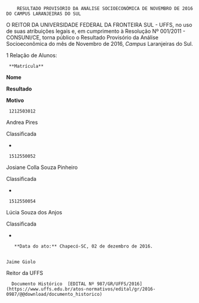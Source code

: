         RESULTADO PROVISÓRIO DA ANÁLISE SOCIOECONÔMICA DE NOVEMBRO DE 2016 DO CAMPUS LARANJEIRAS DO SUL  

O REITOR DA UNIVERSIDADE FEDERAL DA FRONTEIRA SUL - UFFS, no uso de suas atribuições legais e, em cumprimento à Resolução Nº 001/2011 - CONSUNI/CE, torna público o Resultado Provisório da Análise Socioeconômica do mês de Novembro de 2016, *Campus* Laranjeiras do Sul.

 1 Relação de Alunos:

     **Matrícula**

   **Nome**

   **Resultado**

   **Motivo**

     1212503012

   Andrea Pires

   Classificada

   -

     1512550052

   Josiane Colla Souza Pinheiro

   Classificada

   -

     1512550054

   Lúcia Souza dos Anjos

   Classificada

   -

       **Data do ato:** Chapecó-SC, 02 de dezembro de 2016.   
 

    Jaime Giolo   
 Reitor da UFFS 

      Documento Histórico  [EDITAL Nº 987/GR/UFFS/2016](https://www.uffs.edu.br/atos-normativos/edital/gr/2016-0987/@@download/documento_historico)     
      
